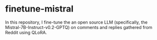 # finetune-mistral
In this repository, I fine-tune the an open source LLM (specifically, the  Mistral-7B-Instruct-v0.2-GPTQ) on comments and replies gathered from Reddit using QLoRA.
